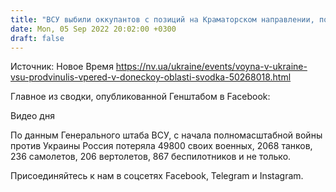 ```yaml
---
title: "ВСУ выбили оккупантов с позиций на Краматорском направлении, под Купянском россияне потеряли до 100 человек — Генштаб"
date: Mon, 05 Sep 2022 20:02:00 +0300
draft: false
---
```

Источник: Новое Время https://nv.ua/ukraine/events/voyna-v-ukraine-vsu-prodvinulis-vpered-v-doneckoy-oblasti-svodka-50268018.html


 Главное из сводки, опубликованной Генштабом в Facebook:

 Видео дня   

По данным Генерального штаба ВСУ, с начала полномасштабной войны против Украины Россия потеряла 49800 своих военных, 2068 танков, 236 самолетов, 206 вертолетов, 867 беспилотников и не только.

Присоединяйтесь к нам в соцсетях Facebook, Telegram и Instagram.
